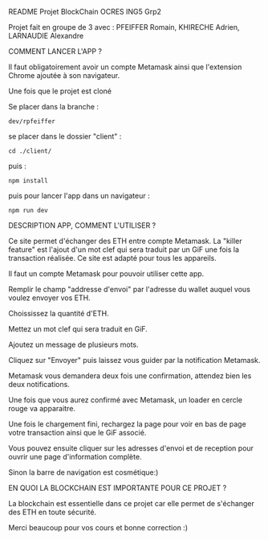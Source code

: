 README Projet BlockChain OCRES ING5 Grp2

Projet fait en groupe de 3 avec : PFEIFFER Romain, KHIRECHE Adrien, LARNAUDIE Alexandre 

COMMENT LANCER L'APP ?

Il faut obligatoirement avoir un compte Metamask ainsi que l'extension Chrome ajoutée à son navigateur.

Une fois que le projet est cloné

Se placer dans la branche :

    dev/rpfeiffer

se placer dans le dossier "client" :

    cd ./client/

puis : 

    npm install

puis pour lancer l'app dans un navigateur :

    npm run dev


DESCRIPTION APP, COMMENT L'UTILISER ?

Ce site permet d'échanger des ETH entre compte Metamask. La "killer feature" est l'ajout d'un mot clef qui sera traduit par un GiF une fois la transaction réalisée. Ce site est adapté pour tous les appareils.

Il faut un compte Metamask pour pouvoir utiliser cette app. 

Remplir le champ "addresse d'envoi" par l'adresse du wallet auquel vous voulez envoyer vos ETH.

Choississez la quantité d'ETH.

Mettez un mot clef qui sera traduit en GiF.

Ajoutez un message de plusieurs mots.

Cliquez sur "Envoyer" puis laissez vous guider par la notification Metamask.

Metamask vous demandera deux fois une confirmation, attendez bien les deux notifications.

Une fois que vous aurez confirmé avec Metamask, un loader en cercle rouge va apparaitre.

Une fois le chargement fini, rechargez la page pour voir en bas de page votre transaction ainsi que le GiF associé. 

Vous pouvez ensuite cliquer sur les adresses d'envoi et de reception pour ouvrir une page d'information complète.

Sinon la barre de navigation est cosmétique:)

EN QUOI LA BLOCKCHAIN EST IMPORTANTE POUR CE PROJET ?

La blockchain est essentielle dans ce projet car elle permet de s'échanger des ETH en toute sécurité. 


Merci beaucoup pour vos cours et bonne correction :)